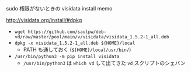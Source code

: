 sudo 権限がないときの visidata install memo

http://visidata.org/install/#dpkg

- `wget https://github.com/saulpw/deb-vd/raw/master/pool/main/v/visidata/visidata_1.5.2-1_all.deb`
- `dpkg -x visidata_1.5.2-1_all.deb ${HOME}/local`
  - PATH も通しておく (`${HOME}/local/usr/bin/`)
- `/usr/bin/python3 -m pip install visidata`
  - `/usr/bin/python3` は `which vd` して出てきた `vd` スクリプトのシェバン
